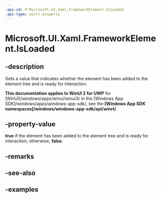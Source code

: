 ```yaml
---
-api-id: P:Microsoft.UI.Xaml.FrameworkElement.IsLoaded
-api-type: winrt property
---
```


<!-- Property syntax.
public bool IsLoaded { get; }
-->

# Microsoft.UI.Xaml.FrameworkElement.IsLoaded

## -description

Gets a value that indicates whether the element has been added to the element tree and is ready for interaction.

**This documentation applies to WinUI 2 for UWP** for [WinUI]/windows/apps/winui/winui3/ in the [Windows App SDK]/windows/apps/windows-app-sdk/, see the **[Windows App SDK namespaces]/windows/windows-app-sdk/api/winrt/**.

## -property-value

**true** if the element has been added to the element tree and is ready for interaction; otherwise, **false**.

## -remarks

## -see-also

## -examples

